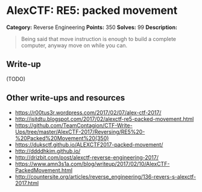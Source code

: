 # AlexCTF: RE5: packed movement

**Category:** Reverse Engineering
**Points:** 350
**Solves:** 99
**Description:**

> Being said that move instruction is enough to build a complete computer,
> anyway move on while you can.

## Write-up

(TODO)

## Other write-ups and resources

 * https://r00tus3r.wordpress.com/2017/02/07/alex-ctf-2017/
 * http://isitdtu.blogspot.com/2017/02/alexctf-re5-packed-movement.html
 * https://github.com/TeamContagion/CTF-Write-Ups/tree/master/AlexCTF-2017/Reversing/RE5%20-%20Packed%20Movement%20(350)
 * https://duksctf.github.io/ALEXCTF2017-packed-movement/
 * http://ddddhkim.github.io/
 * http://drizbit.com/post/alexctf-reverse-engineering-2017/
 * https://www.amn3s1a.com/blog/writeup/2017/02/10/AlexCTF-PackedMovement.html
 * http://countersite.org/articles/reverse_engineering/136-revers-s-alexctf-2017.html
